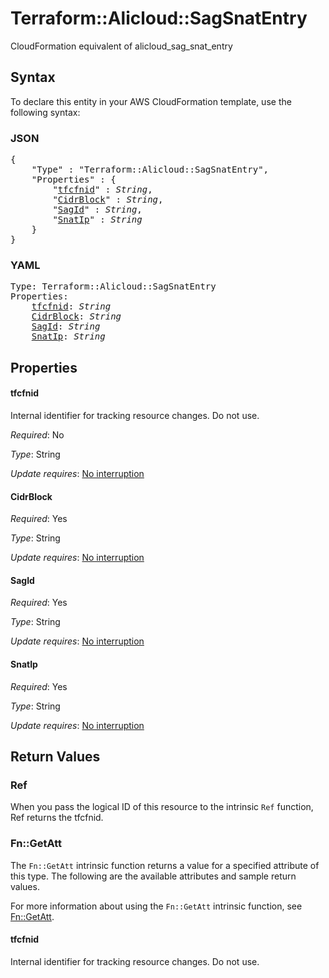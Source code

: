 # Terraform::Alicloud::SagSnatEntry

CloudFormation equivalent of alicloud_sag_snat_entry

## Syntax

To declare this entity in your AWS CloudFormation template, use the following syntax:

### JSON

<pre>
{
    "Type" : "Terraform::Alicloud::SagSnatEntry",
    "Properties" : {
        "<a href="#tfcfnid" title="tfcfnid">tfcfnid</a>" : <i>String</i>,
        "<a href="#cidrblock" title="CidrBlock">CidrBlock</a>" : <i>String</i>,
        "<a href="#sagid" title="SagId">SagId</a>" : <i>String</i>,
        "<a href="#snatip" title="SnatIp">SnatIp</a>" : <i>String</i>
    }
}
</pre>

### YAML

<pre>
Type: Terraform::Alicloud::SagSnatEntry
Properties:
    <a href="#tfcfnid" title="tfcfnid">tfcfnid</a>: <i>String</i>
    <a href="#cidrblock" title="CidrBlock">CidrBlock</a>: <i>String</i>
    <a href="#sagid" title="SagId">SagId</a>: <i>String</i>
    <a href="#snatip" title="SnatIp">SnatIp</a>: <i>String</i>
</pre>

## Properties

#### tfcfnid

Internal identifier for tracking resource changes. Do not use.

_Required_: No

_Type_: String

_Update requires_: [No interruption](https://docs.aws.amazon.com/AWSCloudFormation/latest/UserGuide/using-cfn-updating-stacks-update-behaviors.html#update-no-interrupt)

#### CidrBlock

_Required_: Yes

_Type_: String

_Update requires_: [No interruption](https://docs.aws.amazon.com/AWSCloudFormation/latest/UserGuide/using-cfn-updating-stacks-update-behaviors.html#update-no-interrupt)

#### SagId

_Required_: Yes

_Type_: String

_Update requires_: [No interruption](https://docs.aws.amazon.com/AWSCloudFormation/latest/UserGuide/using-cfn-updating-stacks-update-behaviors.html#update-no-interrupt)

#### SnatIp

_Required_: Yes

_Type_: String

_Update requires_: [No interruption](https://docs.aws.amazon.com/AWSCloudFormation/latest/UserGuide/using-cfn-updating-stacks-update-behaviors.html#update-no-interrupt)

## Return Values

### Ref

When you pass the logical ID of this resource to the intrinsic `Ref` function, Ref returns the tfcfnid.

### Fn::GetAtt

The `Fn::GetAtt` intrinsic function returns a value for a specified attribute of this type. The following are the available attributes and sample return values.

For more information about using the `Fn::GetAtt` intrinsic function, see [Fn::GetAtt](https://docs.aws.amazon.com/AWSCloudFormation/latest/UserGuide/intrinsic-function-reference-getatt.html).

#### tfcfnid

Internal identifier for tracking resource changes. Do not use.

